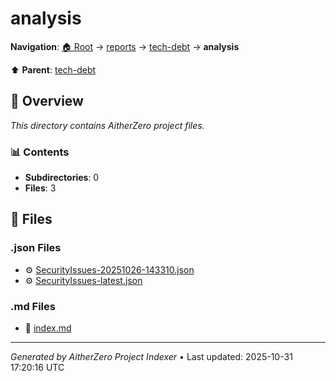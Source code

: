 # analysis

**Navigation**: [🏠 Root](../../../index.md) → [reports](../../index.md) → [tech-debt](../index.md) → **analysis**

⬆️ **Parent**: [tech-debt](../index.md)

## 📖 Overview

*This directory contains AitherZero project files.*

### 📊 Contents

- **Subdirectories**: 0
- **Files**: 3

## 📄 Files

### .json Files

- ⚙️ [SecurityIssues-20251026-143310.json](./SecurityIssues-20251026-143310.json)
- ⚙️ [SecurityIssues-latest.json](./SecurityIssues-latest.json)

### .md Files

- 📝 [index.md](./index.md)

---

*Generated by AitherZero Project Indexer* • Last updated: 2025-10-31 17:20:16 UTC

